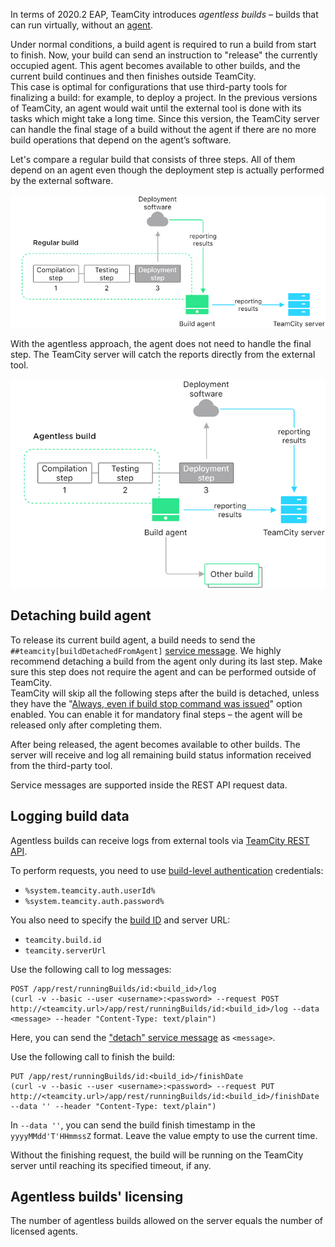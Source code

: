 [//]: # (title: Agentless Builds)
[//]: # (auxiliary-id: Agentless Builds)

In terms of 2020.2 EAP, TeamCity introduces _agentless builds_ – builds that can run virtually, without an [agent](build-agent.md).

Under normal conditions, a build agent is required to run a build from start to finish. Now, your build can send an instruction to "release" the currently occupied agent. This agent becomes available to other builds, and the current build continues and then finishes outside TeamCity.  
This case is optimal for configurations that use third-party tools for finalizing a build: for example, to deploy a project. In the previous versions of TeamCity, an agent would wait until the external tool is done with its tasks which might take a long time. Since this version, the TeamCity server can handle the final stage of a build without the agent if there are no more build operations that depend on the agent’s software.

Let's compare a regular build that consists of three steps. All of them depend on an agent even though the deployment step is actually performed by the external software.

<img src="../images/agent-depend-build.png" alt="Regular build"/>

With the agentless approach, the agent does not need to handle the final step. The TeamCity server will catch the reports directly from the external tool.

<img src="../images/agentless-build.png" alt="Agentless build"/>

## Detaching build agent

To release its current build agent, a build needs to send the `##teamcity[buildDetachedFromAgent]` [service message](service-messages.md). We highly recommend detaching a build from the agent only during its last step. Make sure this step does not require the agent and can be performed outside of TeamCity.  
TeamCity will skip all the following steps after the build is detached, unless they have the "[Always, even if build stop command was issued](configuring-build-steps.md#Execution+policy)" option enabled. You can enable it for mandatory final steps – the agent will be released only after completing them.

After being released, the agent becomes available to other builds. The server will receive and log all remaining build status information received from the third-party tool.

Service messages are supported inside the REST API request data.

## Logging build data

Agentless builds can receive logs from external tools via [TeamCity REST API](rest-api.md).

To perform requests, you need to use [build-level authentication](artifact-dependencies.md#Build-level+authentication) credentials:
* `%system.teamcity.auth.userId%`
* `%system.teamcity.auth.password%`

You also need to specify the [build ID](working-with-build-results.md#Internal+Build+ID) and server URL:
* `teamcity.build.id`
* `teamcity.serverUrl`

Use the following call to log messages:

```shell script
POST /app/rest/runningBuilds/id:<build_id>/log 
(curl -v --basic --user <username>:<password> --request POST http://<teamcity.url>/app/rest/runningBuilds/id:<build_id>/log --data <message> --header "Content-Type: text/plain")
```

Here, you can send the ["detach" service message](#Detaching+build+agent) as `<message>`.

Use the following call to finish the build:

```shell script
PUT /app/rest/runningBuilds/id:<build_id>/finishDate
(curl -v --basic --user <username>:<password> --request PUT http://<teamcity.url>/app/rest/runningBuilds/id:<build_id>/finishDate --data '' --header "Content-Type: text/plain")
```

In `--data ''`, you can send the build finish timestamp in the `yyyyMMdd'T'HHmmssZ` format. Leave the value empty to use the current time.

Without the finishing request, the build will be running on the TeamCity server until reaching its specified timeout, if any.

## Agentless builds' licensing

The number of agentless builds allowed on the server equals the number of licensed agents.